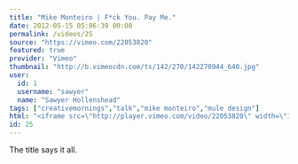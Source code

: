 ```yaml
---
title: "Mike Monteiro | F*ck You. Pay Me."
date: 2012-05-15 05:06:39 00:00
permalink: /videos/25
source: "https://vimeo.com/22053820"
featured: true
provider: "Vimeo"
thumbnail: "http://b.vimeocdn.com/ts/142/270/142270944_640.jpg"
user:
  id: 1
  username: "sawyer"
  name: "Sawyer Hollenshead"
tags: ["creativemornings","talk","mike monteiro","mule design"]
html: "<iframe src=\"http://player.vimeo.com/video/22053820\" width=\"1280\" height=\"720\" frameborder=\"0\" webkitAllowFullScreen mozallowfullscreen allowFullScreen></iframe>"
id: 25
---
```


The title says it all.